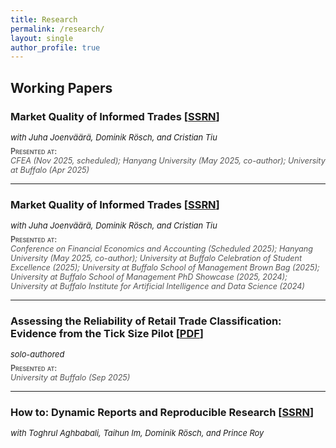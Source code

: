 ```yaml
---
title: Research
permalink: /research/
layout: single
author_profile: true
---
```


## Working Papers

### Market Quality of Informed Trades [[SSRN](https://papers.ssrn.com/sol3/papers.cfm?abstract_id=5317851)]
<p style="margin:0.1rem 0 0.35rem 0; font-size:0.92em; line-height:1.25;">
  <em>with Juha Joenväärä, Dominik Rösch, and Cristian Tiu</em>
</p>
<p style="margin:0; font-size:0.9em; color:#555;">
  <span style="font-variant: small-caps; font-weight:600;">Presented at:</span><br>
  <em>CFEA (Nov 2025, scheduled); Hanyang University (May 2025, co-author); University at Buffalo (Apr 2025)</em>
</p>

---

### Market Quality of Informed Trades [[SSRN](https://papers.ssrn.com/sol3/papers.cfm?abstract_id=5317851)]
<p style="margin:0.1rem 0 0.35rem 0; font-size:0.92em; line-height:1.25;">
  <em>with Juha Joenväärä, Dominik Rösch, and Cristian Tiu</em>
</p>
<p style="margin:0; font-size:0.9em; color:#555;">
  <span style="font-variant: small-caps; font-weight:600;">Presented at:</span><br>
  <em>
    Conference on Financial Economics and Accounting (Scheduled&nbsp;2025); 
    Hanyang University (May&nbsp;2025, co-author); 
    University at Buffalo Celebration of Student Excellence (2025); 
    University at Buffalo School of Management Brown Bag (2025); 
    University at Buffalo School of Management PhD Showcase (2025, 2024); 
    University at Buffalo Institute for Artificial Intelligence and Data Science (2024)
  </em>
</p>

---
 
### Assessing the Reliability of Retail Trade Classification: Evidence from the Tick Size Pilot [[PDF](/files/Assessing_the_Reliability_of_Retail_Trade_Classification.pdf)]
<p style="margin:0.1rem 0 0.35rem 0; font-size:0.92em; line-height:1.25;">
  <em>solo-authored</em>
</p>
<p style="margin:0; font-size:0.9em; color:#555;">
  <span style="font-variant: small-caps; font-weight:600;">Presented at:</span><br>
  <em>University at Buffalo (Sep 2025)</em>
</p>

---

### How to: Dynamic Reports and Reproducible Research [[SSRN](https://papers.ssrn.com/sol3/papers.cfm?abstract_id=5341980)]
<p style="margin:0.1rem 0 0.35rem 0; font-size:0.92em; line-height:1.25;">
  <em>with Toghrul Aghbabali, Taihun Im, Dominik Rösch, and Prince Roy</em>
</p>
